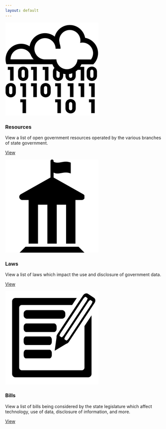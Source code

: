```yaml
---
layout: default
---
```


  <div class="col-md-4 col-sm-6">
    <div class="thumbnail">
      <img src="images/open-data-300x300.png" alt="open resources">
      <div class="caption">
        <h3>Resources</h3>
        <p>View a list of open government resources operated by the various branches of state government.</p>
        <p><a href="{{site.baseUrl}}/resources" class="btn btn-primary" role="button">View</a></p>
      </div>
    </div>
  </div>
  <div class="col-md-4 col-sm-6">
    <div class="thumbnail">
      <img src="images/laws-300x300.png" alt="laws">
      <div class="caption">
        <h3>Laws</h3>
        <p>View a list of laws which impact the use and disclosure of government data.</p>
        <p><a href="{{site.baseUrl}}/laws" class="btn btn-primary" role="button">View</a></p>
      </div>
    </div>
  </div>
  <div class="col-md-4 col-sm-6">
    <div class="thumbnail">
      <img src="images/bills-300x300.png" alt="bills">
      <div class="caption">
        <h3>Bills</h3>
        <p>View a list of bills being considered by the state legislature which affect technology, use of data, disclosure of information, and more.</p>
        <p><a href="{{site.baseUrl}}/bills" class="btn btn-primary" role="button">View</a></p>
      </div>
    </div>
  </div>
